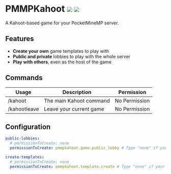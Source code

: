 # PMMPKahoot [![](https://poggit.pmmp.io/shield.dl/PMMPKahoot)](https://poggit.pmmp.io/p/PMMPKahoot) [![](https://poggit.pmmp.io/shield.dl.total/PMMPKahoot)](https://poggit.pmmp.io/p/PMMPKahoot)

A Kahoot-based game for your PocketMineMP server.

## Features
- **Create your own** game templates to play with
- **Public and private** lobbies to play with the whole server
- **Play with others**, even as the host of the game

## Commands
| Usage        | Description             | Permission    |
|--------------|-------------------------|---------------|
| /kahoot      | The main Kahoot command | No Permission |
| /kahootleave | Leave your current game | No Permission |

## Configuration
```yml
public-lobbies:
  # permissionToCreate: none
  permissionToCreate: pmmpkahoot.game.public_lobby # Type "none" if your players don't need a permission to create public Kahoot games.

create-templates:
  # permissionToCreate: none
  permissionToCreate: pmmpkahoot.template.create # Type "none" if your players don't need a permission to create public Kahoot games.
```
